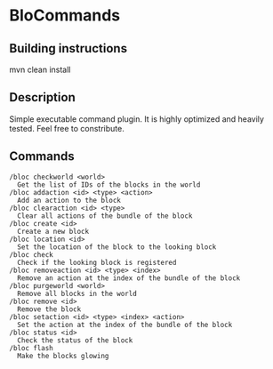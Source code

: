 # BloCommands

## Building instructions

mvn clean install
 
## Description

Simple executable command plugin. It is highly optimized and heavily tested. Feel free to constribute.

## Commands
```
/bloc checkworld <world>
  Get the list of IDs of the blocks in the world
/bloc addaction <id> <type> <action>
  Add an action to the block
/bloc clearaction <id> <type>
  Clear all actions of the bundle of the block
/bloc create <id>
  Create a new block
/bloc location <id>
  Set the location of the block to the looking block
/bloc check
  Check if the looking block is registered
/bloc removeaction <id> <type> <index>
  Remove an action at the index of the bundle of the block
/bloc purgeworld <world>
  Remove all blocks in the world
/bloc remove <id>
  Remove the block
/bloc setaction <id> <type> <index> <action>
  Set the action at the index of the bundle of the block
/bloc status <id>
  Check the status of the block
/bloc flash
  Make the blocks glowing
```
